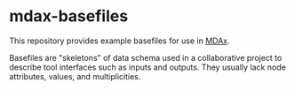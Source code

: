 # mdax-basefiles
This repository provides example basefiles for use in [MDAx](https://mdax.agile4.eu/app/).

Basefiles are "skeletons" of data schema used in a collaborative project to describe tool interfaces such as inputs and outputs.
They usually lack node attributes, values, and multiplicities. 
